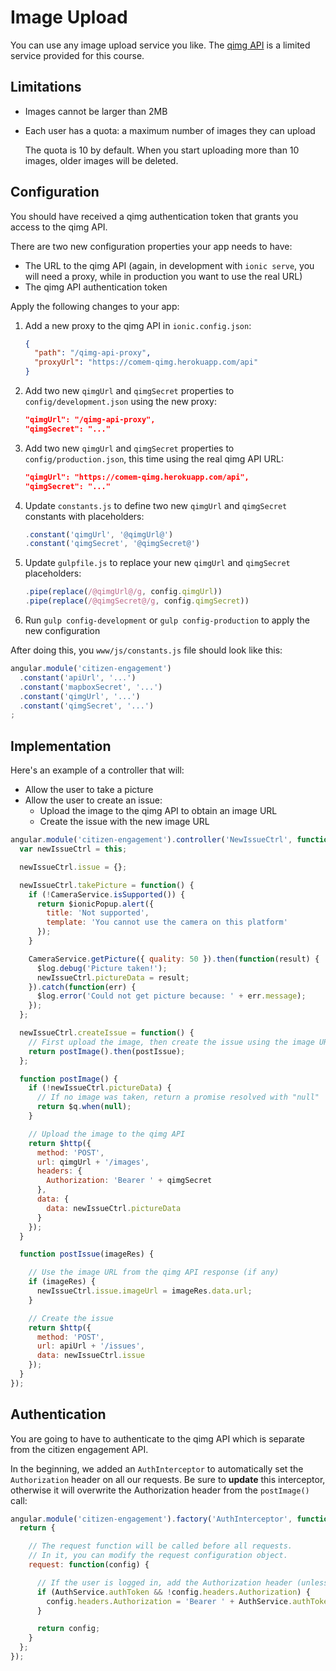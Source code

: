 # Image Upload

You can use any image upload service you like.
The [qimg API][qimg] is a limited service provided for this course.



## Limitations

* Images cannot be larger than 2MB
* Each user has a quota: a maximum number of images they can upload

  The quota is 10 by default.
  When you start uploading more than 10 images, older images will be deleted.



## Configuration

You should have received a qimg authentication token that grants you access to the qimg API.

There are two new configuration properties your app needs to have:

* The URL to the qimg API
  (again, in development with `ionic serve`, you will need a proxy, while in production you want to use the real URL)
* The qimg API authentication token

Apply the following changes to your app:

1. Add a new proxy to the qimg API in `ionic.config.json`:

   ```json
   {
     "path": "/qimg-api-proxy",
     "proxyUrl": "https://comem-qimg.herokuapp.com/api"
   }
   ```
2. Add two new `qimgUrl` and `qimgSecret` properties to `config/development.json` using the new proxy:

   ```json
   "qimgUrl": "/qimg-api-proxy",
   "qimgSecret": "..."
   ```
3. Add two new `qimgUrl` and `qimgSecret` properties to `config/production.json`, this time using the real qimg API URL:

   ```json
   "qimgUrl": "https://comem-qimg.herokuapp.com/api",
   "qimgSecret": "..."
   ```
4. Update `constants.js` to define two new `qimgUrl` and `qimgSecret` constants with placeholders:

   ```js
   .constant('qimgUrl', '@qimgUrl@')
   .constant('qimgSecret', '@qimgSecret@')
   ```
5. Update `gulpfile.js` to replace your new `qimgUrl` and `qimgSecret` placeholders:

   ```js
   .pipe(replace(/@qimgUrl@/g, config.qimgUrl))
   .pipe(replace(/@qimgSecret@/g, config.qimgSecret))
   ```
6. Run `gulp config-development` or `gulp config-production` to apply the new configuration

After doing this, you `www/js/constants.js` file should look like this:

```js
angular.module('citizen-engagement')
  .constant('apiUrl', '...')
  .constant('mapboxSecret', '...')
  .constant('qimgUrl', '...')
  .constant('qimgSecret', '...')
;
```



## Implementation

Here's an example of a controller that will:

* Allow the user to take a picture
* Allow the user to create an issue:
  * Upload the image to the qimg API to obtain an image URL
  * Create the issue with the new image URL

```js
angular.module('citizen-engagement').controller('NewIssueCtrl', function(apiUrl, CameraService, $http, $ionicPopup, $log, $q, qimgSecret, qimgUrl) {
  var newIssueCtrl = this;

  newIssueCtrl.issue = {};

  newIssueCtrl.takePicture = function() {
    if (!CameraService.isSupported()) {
      return $ionicPopup.alert({
        title: 'Not supported',
        template: 'You cannot use the camera on this platform'
      });
    }

    CameraService.getPicture({ quality: 50 }).then(function(result) {
      $log.debug('Picture taken!');
      newIssueCtrl.pictureData = result;
    }).catch(function(err) {
      $log.error('Could not get picture because: ' + err.message);
    });
  };

  newIssueCtrl.createIssue = function() {
    // First upload the image, then create the issue using the image URL provided by the qimg API
    return postImage().then(postIssue);
  };

  function postImage() {
    if (!newIssueCtrl.pictureData) {
      // If no image was taken, return a promise resolved with "null"
      return $q.when(null);
    }

    // Upload the image to the qimg API
    return $http({
      method: 'POST',
      url: qimgUrl + '/images',
      headers: {
        Authorization: 'Bearer ' + qimgSecret
      },
      data: {
        data: newIssueCtrl.pictureData
      }
    });
  }

  function postIssue(imageRes) {

    // Use the image URL from the qimg API response (if any)
    if (imageRes) {
      newIssueCtrl.issue.imageUrl = imageRes.data.url;
    }

    // Create the issue
    return $http({
      method: 'POST',
      url: apiUrl + '/issues',
      data: newIssueCtrl.issue
    });
  }
});
```



## Authentication

You are going to have to authenticate to the qimg API which is separate from the citizen engagement API.

In the beginning, we added an `AuthInterceptor` to automatically set the `Authorization` header on all our requests.
Be sure to **update** this interceptor, otherwise it will overwrite the Authorization header from the `postImage()` call:

```js
angular.module('citizen-engagement').factory('AuthInterceptor', function(AuthService) {
  return {

    // The request function will be called before all requests.
    // In it, you can modify the request configuration object.
    request: function(config) {

      // If the user is logged in, add the Authorization header (unless it's already there)
      if (AuthService.authToken && !config.headers.Authorization) {
        config.headers.Authorization = 'Bearer ' + AuthService.authToken;
      }

      return config;
    }
  };
});
```



[qimg]: https://mediacomem.github.io/comem-qimg/
